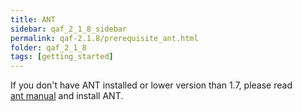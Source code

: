 ```yaml
---
title: ANT
sidebar: qaf_2_1_8_sidebar
permalink: qaf-2.1.8/prerequisite_ant.html
folder: qaf_2_1_8
tags: [getting_started]
---
```


If you don't have ANT installed or lower version than 1.7, please read 	
[ant manual](http://ant.apache.org/manual/) and install ANT.

